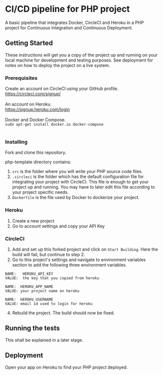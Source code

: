 
# CI/CD pipeline for PHP project

A basic pipeline that integrates Docker, CircleCI and Heroku in a PHP project for Continuous Integration and Continuous Deployment.

## Getting Started

These instructions will get you a copy of the project up and running on your local machine for development and testing purposes. See deployment for notes on how to deploy the project on a live system.

### Prerequisites

Create an account on CircleCI using your GitHub profile.<br>
https://circleci.com/signup/ <br><br>
An account on Heroku.<br>
https://signup.heroku.com/login <br><br>
Docker and Docker Compose.<br>
``` sudo apt-get install docker.io docker-compose ``` <br><br>

### Installing

Fork and clone this repository. <br>

php-template directory contains:<br>
1) ```src``` is the folder where you will write your PHP source code files. <br>
2) ```.circleci``` is the folder which has the default configuration file for integrating your project with CircleCI. This file is enough to get your project up and running. You may have to later edit this file according to your project specific needs. <br>
3) ```Dockerfile``` is the file used by Docker to dockerize your project. <br>

### Heroku

1) Create a new project <br>
2) Go to account settings and copy your API Key <br>

### CircleCI

1) Add and set up this forked project and click on ```Start Building```. Here the build will fail, but continue to step 2. <br>
2) Go to this project's settings and navigate to environment variables section to add the following three environment variables. <br>

  ```
  NAME:   HEROKU_API_KEY  
  VALUE:  the key that you copied from heroku
                   
  NAME:  HEROKU_APP_NAME                
  VALUE: your project name on heroku
  
  NAME:  HEROKU_USERNAME               
  VALUE: email id used to login for heroku
```
4) Rebuild the project. The build should now be fixed.


## Running the tests

This shall be explained in a later stage.



## Deployment

Open your app on Heroku to find your PHP project deployed.
